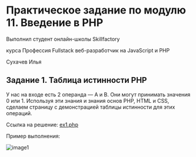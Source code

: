 # Практическое задание по модулю 11. Введение в PHP

Выполнил студент oнлайн-школы Skillfactory

курса Профессия Fullstack веб-разработчик на JavaScript и PHP

Сухачев Илья

## Задание 1. Таблица истинности PHP

У нас на входе есть 2 операнда — A и B. Они могут принимать значения 0 или 1. Используя эти знания и знания основ PHP, HTML и CSS, сделаем страницу с демонстрацией таблицы истинности для этих операций.

Ссылка на решение: [ex1.php](ex1.php)

Пример выполнения:

![image1]()

